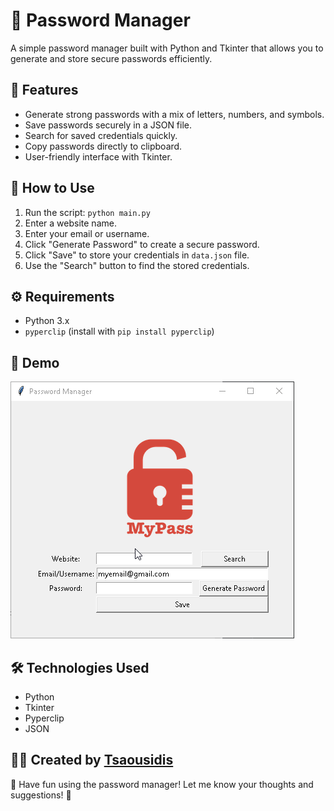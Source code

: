 # 🔑 Password Manager

A simple password manager built with Python and Tkinter that allows you to generate and store secure passwords efficiently.

## 📌 Features
- Generate strong passwords with a mix of letters, numbers, and symbols.
- Save passwords securely in a JSON file.
- Search for saved credentials quickly.
- Copy passwords directly to clipboard.
- User-friendly interface with Tkinter.

## 🚀 How to Use
1. Run the script: `python main.py`
2. Enter a website name.
3. Enter your email or username.
4. Click "Generate Password" to create a secure password.
5. Click "Save" to store your credentials in `data.json` file.
6. Use the "Search" button to find the stored credentials.

## ⚙️ Requirements
- Python 3.x
- `pyperclip` (install with `pip install pyperclip`)

## 🎥 Demo
![Demo GIF](demo.gif)

## 🛠 Technologies Used
- Python
- Tkinter 
- Pyperclip
- JSON

## 👨‍💻 Created by [Tsaousidis](https://github.com/Tsaousidis)
🎉 Have fun using the password manager! Let me know your thoughts and suggestions! 🎉

